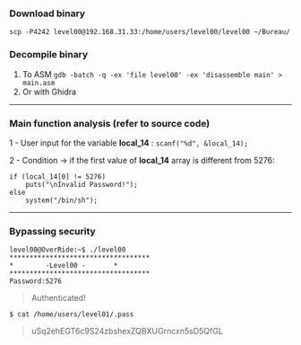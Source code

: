 ### Download binary
``scp -P4242 level00@192.168.31.33:/home/users/level00/level00 ~/Bureau/``

### Decompile binary

1. To ASM
``gdb -batch -q -ex 'file level00' -ex 'disassemble main' > main.asm``
2. Or with Ghidra

---

### Main function analysis (refer to source code)

1 - User input for the variable **local_14** :
``scanf("%d", &local_14);``

2 - Condition -> if the first value of **local_14** array is different from 5276:
````
if (local_14[0] != 5276)
	puts("\nInvalid Password!");
else
	system("/bin/sh");
````

----

### Bypassing security

````
level00@OverRide:~$ ./level00
***********************************
* 	     -Level00 -		  *
***********************************
Password:5276
````

>Authenticated!

``$ cat /home/users/level01/.pass``
>uSq2ehEGT6c9S24zbshexZQBXUGrncxn5sD5QfGL

